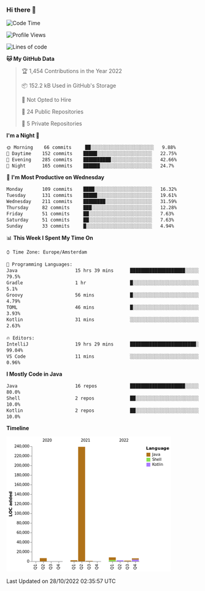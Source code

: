 ### Hi there 👋


<!--START_SECTION:waka-->
![Code Time](http://img.shields.io/badge/Code%20Time-2%2C565%20hrs%2039%20mins-blue)

![Profile Views](http://img.shields.io/badge/Profile%20Views-0-blue)

![Lines of code](https://img.shields.io/badge/From%20Hello%20World%20I%27ve%20Written-266%20Thousand%20lines%20of%20code-blue)

**🐱 My GitHub Data** 

> 🏆 1,454 Contributions in the Year 2022
 > 
> 📦 152.2 kB Used in GitHub's Storage 
 > 
> 🚫 Not Opted to Hire
 > 
> 📜 24 Public Repositories 
 > 
> 🔑 5 Private Repositories  
 > 
**I'm a Night 🦉** 

```text
🌞 Morning    66 commits     ██░░░░░░░░░░░░░░░░░░░░░░░   9.88% 
🌆 Daytime    152 commits    █████░░░░░░░░░░░░░░░░░░░░   22.75% 
🌃 Evening    285 commits    ██████████░░░░░░░░░░░░░░░   42.66% 
🌙 Night      165 commits    ██████░░░░░░░░░░░░░░░░░░░   24.7%

```
📅 **I'm Most Productive on Wednesday** 

```text
Monday       109 commits    ████░░░░░░░░░░░░░░░░░░░░░   16.32% 
Tuesday      131 commits    █████░░░░░░░░░░░░░░░░░░░░   19.61% 
Wednesday    211 commits    ████████░░░░░░░░░░░░░░░░░   31.59% 
Thursday     82 commits     ███░░░░░░░░░░░░░░░░░░░░░░   12.28% 
Friday       51 commits     ██░░░░░░░░░░░░░░░░░░░░░░░   7.63% 
Saturday     51 commits     ██░░░░░░░░░░░░░░░░░░░░░░░   7.63% 
Sunday       33 commits     █░░░░░░░░░░░░░░░░░░░░░░░░   4.94%

```


📊 **This Week I Spent My Time On** 

```text
⌚︎ Time Zone: Europe/Amsterdam

💬 Programming Languages: 
Java                     15 hrs 39 mins      ████████████████████░░░░░   79.5% 
Gradle                   1 hr                █░░░░░░░░░░░░░░░░░░░░░░░░   5.1% 
Groovy                   56 mins             █░░░░░░░░░░░░░░░░░░░░░░░░   4.79% 
TOML                     46 mins             █░░░░░░░░░░░░░░░░░░░░░░░░   3.93% 
Kotlin                   31 mins             ░░░░░░░░░░░░░░░░░░░░░░░░░   2.63%

🔥 Editors: 
IntelliJ                 19 hrs 29 mins      ████████████████████████░   99.04% 
VS Code                  11 mins             ░░░░░░░░░░░░░░░░░░░░░░░░░   0.96%

```

**I Mostly Code in Java** 

```text
Java                     16 repos            ████████████████████░░░░░   80.0% 
Shell                    2 repos             ██░░░░░░░░░░░░░░░░░░░░░░░   10.0% 
Kotlin                   2 repos             ██░░░░░░░░░░░░░░░░░░░░░░░   10.0%

```


**Timeline**

![Chart not found](https://raw.githubusercontent.com/powercasgamer/powercasgamer/master/charts/bar_graph.png) 


 Last Updated on 28/10/2022 02:35:57 UTC
<!--END_SECTION:waka-->
